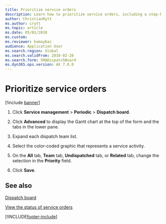 ```yaml
---
title: Prioritize service orders   
description: Learn how to prioritize service orders, including a step-by-step process for saving and prioritizing service orders and additional resources.
author: ChristianRytt
ms.author: crytt
ms.topic: article
ms.date: 05/01/2018
ms.custom:
ms.reviewer: kamaybac
audience: Application User
ms.search.region: Global
ms.search.validFrom: 2016-02-28
ms.search.form: SMADispatchBoard
ms.dyn365.ops.version: AX 7.0.0
---
```



# Prioritize service orders 

[!include [banner](../includes/banner.md)]


1.  Click **Service management** \> **Periodic** \> **Dispatch board**.

2.  Click **Advanced** to display the Gantt chart at the top of the form and the tabs in the lower pane.

3.  Expand each dispatch team list.

4.  Select the color-coded graphic that represents a service activity.

5.  On the **All** tab, **Team** tab, **Undispatched** tab, or **Related** tab, change the selection in the **Priority** field.

6.  Click **Save**.

## See also

[Dispatch board](dispatch-board.md)

[View the status of service orders](view-the-status-of-service-orders.md)

  




[!INCLUDE[footer-include](../../includes/footer-banner.md)]